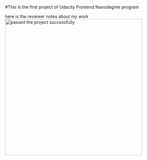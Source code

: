 #This is the first project of Udacity Frontend Nanodegree program

here is the reviewer notes about my work
<img width="448" alt="passed the project successfully" src="https://github.com/user-attachments/assets/bf20fc58-e8b3-4b9e-8c5c-0b342d048e77">
